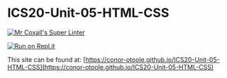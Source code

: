 # ICS20-Unit-05-HTML-CSS

[![Mr Coxall's Super Linter](https://github.com/conor-otoole/ICS20-Unit-05-HTML-CSS/workflows/Mr%20Coxall's%20Super%20Linter/badge.svg)](https://github.com/conor-otoole/ICS20-Unit-05-HTML-CSS/actions/)

[![Run on Repl.it](https://repl.it/badge/github/conor-otoole/ICS20-Unit-05-HTML-CSS)](https://repl.it/github/conor-otoole/ICS20-Unit-05-HTML-CSS)

This site can be found at: [https://conor-otoole.github.io/ICS20-Unit-05-HTML-CSS](https://conor-otoole.github.io/ICS20-Unit-05-HTML-CSS)
